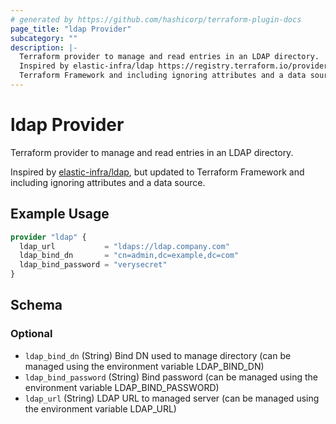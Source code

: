 ```yaml
---
# generated by https://github.com/hashicorp/terraform-plugin-docs
page_title: "ldap Provider"
subcategory: ""
description: |-
  Terraform provider to manage and read entries in an LDAP directory.
  Inspired by elastic-infra/ldap https://registry.terraform.io/providers/elastic-infra/ldap/latest, but updated to
  Terraform Framework and including ignoring attributes and a data source.
---
```


# ldap Provider

Terraform provider to manage and read entries in an LDAP directory.

Inspired by [elastic-infra/ldap](https://registry.terraform.io/providers/elastic-infra/ldap/latest), but updated to
Terraform Framework and including ignoring attributes and a data source.

## Example Usage

```terraform
provider "ldap" {
  ldap_url           = "ldaps://ldap.company.com"
  ldap_bind_dn       = "cn=admin,dc=example,dc=com"
  ldap_bind_password = "verysecret"
}
```

<!-- schema generated by tfplugindocs -->
## Schema

### Optional

- `ldap_bind_dn` (String) Bind DN used to manage directory (can be managed using the environment variable LDAP_BIND_DN)
- `ldap_bind_password` (String) Bind password  (can be managed using the environment variable LDAP_BIND_PASSWORD)
- `ldap_url` (String) LDAP URL to managed server (can be managed using the environment variable LDAP_URL)

